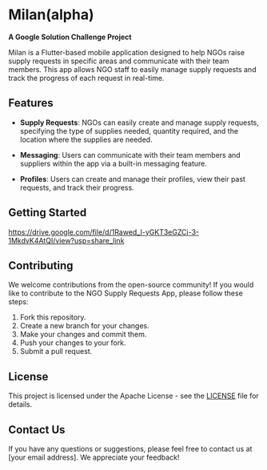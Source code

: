 # Milan(alpha)

**A Google Solution Challenge Project**

Milan is a Flutter-based mobile application designed to help NGOs raise supply requests in specific areas and communicate with their team members. This app allows NGO staff to easily manage supply requests and track the progress of each request in real-time. 

## Features

- **Supply Requests**: NGOs can easily create and manage supply requests, specifying the type of supplies needed, quantity required, and the location where the supplies are needed.

- **Messaging**: Users can communicate with their team members and suppliers within the app via a built-in messaging feature.

- **Profiles**: Users can create and manage their profiles, view their past requests, and track their progress.

## Getting Started

https://drive.google.com/file/d/1Rawed_I-yGKT3eGZCi-3-1MkdvK4AtQI/view?usp=share_link

## Contributing

We welcome contributions from the open-source community! If you would like to contribute to the NGO Supply Requests App, please follow these steps:

1. Fork this repository.
2. Create a new branch for your changes.
3. Make your changes and commit them.
4. Push your changes to your fork.
5. Submit a pull request.

## License

This project is licensed under the Apache License - see the [LICENSE](LICENSE) file for details.

## Contact Us

If you have any questions or suggestions, please feel free to contact us at [your email address]. We appreciate your feedback! 
